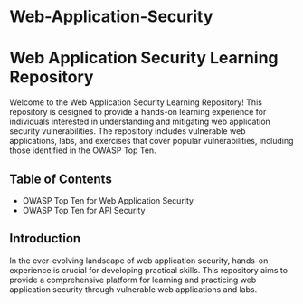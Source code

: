 # Web-Application-Security
# Web Application Security Learning Repository

Welcome to the Web Application Security Learning Repository! This repository is designed to provide a hands-on learning experience for individuals interested in understanding and mitigating web application security vulnerabilities. The repository includes vulnerable web applications, labs, and exercises that cover popular vulnerabilities, including those identified in the OWASP Top Ten.

## Table of Contents

- OWASP Top Ten for Web Application Security 
- OWASP Top Ten for API Security

## Introduction

In the ever-evolving landscape of web application security, hands-on experience is crucial for developing practical skills. This repository aims to provide a comprehensive platform for learning and practicing web application security through vulnerable web applications and labs.


